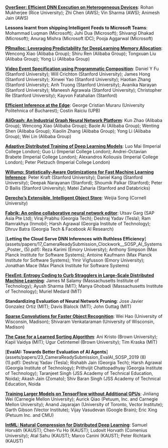 [**OverSeer: Efficient DNN Execution on Heterogeneous Devices**](assets/papers/7_CameraReadySubmission_AI_system_camera_ready_v1.pdf): Rohan Mukherjee (Rice University); Zhi Chen (AWS); Vin Sharma (AWS); Animesh Jain (AWS)

**Lessons learnt from shipping Intelligent Feeds to Microsoft Teams**: Mohammad Luqman (Microsoft); Juhi  Dua (Microsoft); Shivangi Dhakad (Microsoft); Anurag Mishra (Microsoft IDC); Pooja Aggarwal (Microsoft)

[**PRmalloc: Leveraging Predictability for DeepLearning Memory Allocation**](assets/papers/9_CameraReadySubmission_TF_allocator_sosp19_camera_ready.pdf): Wencong Xiao (Alibaba Group); Shiru Ren (Alibaba Group); Tongxuan Liu (Alibaba Group); Yong Li  (Alibaba Group)

[**Video Event Specification using Programmatic Composition**](assets/papers/10_CameraReadySubmission_camera_ready.pdf): Daniel Y Fu (Stanford University); Will Crichton (Stanford University); James Hong (Stanford University); Xinwei Yao (Stanford University); Haotian Zhang (Stanford University); Anh Truong (Stanford University); Avanika Narayan (Stanford University); Maneesh Agrawala (Stanford University); Christopher Re (Stanford University); Kayvon  Fatahalian (Stanford)

[**Efficient Inference at the Edge**](assets/papers/11_CameraReadySubmission_paper.pdf): George Cristian Muraru (University Politehnica of Bucharest); Costin Raiciu (UPB)

[**AliGraph: An Industrial Graph Neural Network Platform**](assets/papers/12_CameraReadySubmission_AliGraph_sosp19_camera_ready.pdf): Kun Zhao (Alibaba Group); Wencong Xiao (Alibaba Group); Baole Ai (Alibaba Group); Wenting Shen (Alibaba Group); Xiaolin Zhang (Alibaba Group); Yong Li  (Alibaba Group); Wei Lin (Alibaba Group)

[**Adaptive Distributed Training of Deep Learning Models**](assets/papers/13_CameraReadySubmission_camera_ready.pdf): Luo Mai (Imperial College London); Guo Li (Imperial College London); Andrei-Octavian Brabete (Imperial College London); Alexandros Koliousis (Imperial College London); Peter Pietzuch (Imperial College London)

[**Willump:  Statistically-Aware Optimizations for Fast Machine Learning Inference**](assets/papers/14_CameraReadySubmission_willump-workshop-paper.pdf): Peter Kraft (Stanford University); Daniel Kang (Stanford University); Deepak Narayanan (Stanford); Shoumik Palkar (Stanford); Peter D Bailis (Stanford University); Matei Zaharia (Stanford and Databricks)

[**Derecho’s Extensible, Intelligent Object Store**](assets/papers/15_CameraReadySubmission_camera-ready.pdf): Weijia Song (Cornell University)

[**Fabrik: An online collaborative neural network editor**](assets/papers/16_CameraReadySubmission_Fabrik_SOSP_2019_Camera_Ready.pdf): Utsav Garg (SAP Asia Pte Ltd); Viraj Prabhu (Georgia Tech); Deshraj Yadav (Tesla); Ram Ramrakhya (Inmobi); Harsh Agrawal (Georgia Institute of Technology); Dhruv Batra (Georgia Tech & Facebook AI Research)

[**Letting the Cloud Serve DNN Inferences with Ruthless Efficiency**](assets/papers/17_CameraReadySubmission_Clockwork__SOSP_AI_Systems_Poster_ (5).pdf): Reza Karimi (Emory University); Anthony Simpson (Max Planck Institute for Software Systems); Antoine Kaufmann (Max Planck Institute for Software Systems); Ymir Vigfusson (Emory University); Jonathan Mace (Max Planck Institute for Software Systems)

[**FlexEnt: Entropy Coding to Curb Stragglers in Large-Scale Distributed Machine Learning**](assets/papers/18_CameraReadySubmission_CameraReady_FlexEnt.pdf): James M Salamy (Massachusetts Institute of Technology); Ayush Sharma (MIT); Manya Ghobadi (Massachusetts Institute of Technology); Muriel Medard (MIT)

**Standardizing Evaluation of Neural Network Pruning**: Jose Javier Gonzalez Ortiz (MIT); Davis Blalock (MIT); John Guttag (MIT)

[**Sparse Convolutions for Faster Object Recognition**](assets/papers/21_CameraReadySubmission_sparse_conv_aisys19_final.pdf): Wei Hao (University of Wisconsin, Madison); Shivaram Venkataraman (University of Wisconsin, Madison)

[**The Case for a Learned Sorting Algorithm**](assets/papers/22_CameraReadySubmission_Abstract___SOSP__19_ML_Sys_workshop-4.pdf): Ani Kristo (Brown University); Kapil Vaidya (MIT); Ugur Cetintemel (Brown University); Tim Kraska (MIT)

[**EvalAI: Towards Better Evaluation of AI Agents**](assets/papers/23_CameraReadySubmission_EvalAI_SOSP_2019 (8) (1).pdf): Deshraj Yadav (Tesla); Rishabh Jain (Georgia Tech); Harsh Agrawal (Georgia Institute of Technology); Prithvijit Chattopadhyay (Georgia Institute of Technology); Taranjeet Singh (JSS Academy of Technical Education, Noida); Akash Jain (Zomato); Shiv Baran Singh (JSS Academy of Technical Education, Noida

[**Training Larger Models on TensorFlow without Additional GPUs**](assets/papers/24_CameraReadySubmission_paper.pdf): Jinliang Wei (Carnegie Mellon University); Aurick Qiao (Petuum, Inc. and Carnegie Mellon University); Anand Jayarajan (University of Toronto, Vector Institute); Garth Gibson (Vector Institute); Vijay  Vasudevan (Google Brain); Eric Xing (Petuum Inc. and CMU)

[**IntML: Natural Compression for Distributed Deep Learning**](assets/papers/26_CameraReadySubmission_IntML_for_AI_Systems_SOSP_2019_camera_ready.pdf): Samuel Horváth (KAUST); Chen-Yu Ho (KAUST); Ludovit Horvath (Comenius University); Atal Sahu (KAUST); Marco Canini (KAUST); Peter Richtarik (KAUST)


